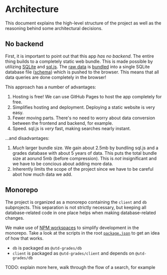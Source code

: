 # Architecture

This document explains the high-level structure of the project as well as the reasoning behind some architectural
decisions.

## No backend

First, it is important to point out that this app _has no backend_. The entire thing builds to a completely static web
bundle. This is made possible by utilizing [SQLite](https://www.sqlite.org) and [sql.js](https://sql.js.org). The
[raw data](./raw_data) is [bundled](./db/src/import/index.ts) into a single SQLite database file
([schema](./db/db_schema.sql)) which is pushed to the browser. This means that all data queries are done completely in
the browser!

This approach has a number of advantages:

1. Hosting is free! We can use GitHub Pages to host the app completely for free.
2. Simplifies hosting and deployment. Deploying a static website is very easy.
3. Fewer moving parts. There's no need to worry about data conversion between the frontend and backend, for example.
4. Speed. sql.js is _very_ fast, making searches nearly instant.

...and disadvantages:

1. _Much_ larger bundle size. We gain about 2.5mb by bundling sql.js and a grades database with about 5 years of data.
   This puts the total bundle size at aorund 5mb (before compression). This is _not_ insignificant and we have to be
   concious about adding more data.
2. Inherently limits the scope of the project since we have to be careful abot how much data we add.

## Monorepo

The project is organized as a monorepo containing the `client` and `db` subprojects. This separation is not strictly
necessary, but keeping all database-related code in one place helps when making database-related changes.

We make use of [NPM workspaces](https://docs.npmjs.com/cli/v8/using-npm/workspaces) to simplify development in the
monorepo. Take a look at the scripts in the root [`package.json`](./package.json) to get an idea of how that works.

- `db` is packaged as `@utd-grades/db`
- `client` is packaged as `@utd-grades/client` and depends on `@utd-grades/db`

TODO: explain more here, walk through the flow of a search, for example
